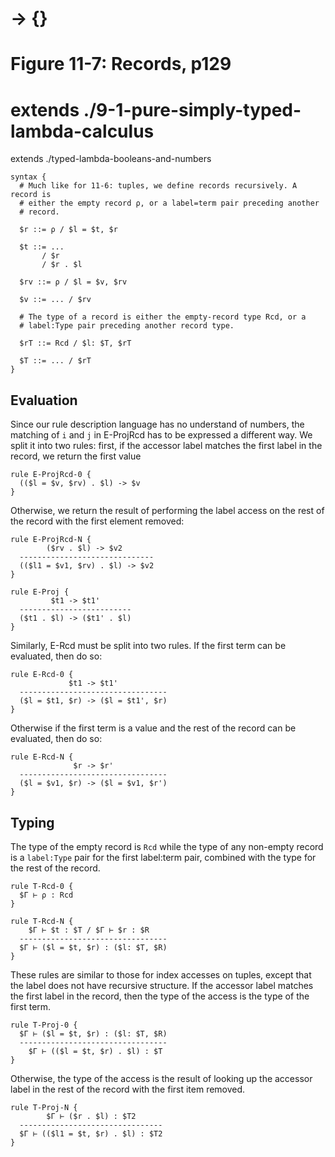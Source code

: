 # → {}
# Figure 11-7: Records, p129

# extends ./9-1-pure-simply-typed-lambda-calculus
extends ./typed-lambda-booleans-and-numbers

    syntax {
      # Much like for 11-6: tuples, we define records recursively. A record is
      # either the empty record ρ, or a label=term pair preceding another
      # record.

      $r ::= ρ / $l = $t, $r

      $t ::= ...
           / $r
           / $r . $l

      $rv ::= ρ / $l = $v, $rv

      $v ::= ... / $rv

      # The type of a record is either the empty-record type Rcd, or a
      # label:Type pair preceding another record type.

      $rT ::= Rcd / $l: $T, $rT

      $T ::= ... / $rT
    }


## Evaluation

Since our rule description language has no understand of numbers, the matching
of `i` and `j` in E-ProjRcd has to be expressed a different way. We split it
into two rules: first, if the accessor label matches the first label in the
record, we return the first value

    rule E-ProjRcd-0 {
      (($l = $v, $rv) . $l) -> $v
    }

Otherwise, we return the result of performing the label access on the rest of
the record with the first element removed:

    rule E-ProjRcd-N {
            ($rv . $l) -> $v2
      ------------------------------
      (($l1 = $v1, $rv) . $l) -> $v2
    }

    rule E-Proj {
             $t1 -> $t1'
      -------------------------
      ($t1 . $l) -> ($t1' . $l)
    }

Similarly, E-Rcd must be split into two rules. If the first term can be
evaluated, then do so:

    rule E-Rcd-0 {
                 $t1 -> $t1'
      ---------------------------------
      ($l = $t1, $r) -> ($l = $t1', $r)
    }

Otherwise if the first term is a value and the rest of the record can be
evaluated, then do so:

    rule E-Rcd-N {
                  $r -> $r'
      ---------------------------------
      ($l = $v1, $r) -> ($l = $v1, $r')
    }


## Typing

The type of the empty record is `Rcd` while the type of any non-empty record is
a `label:Type` pair for the first label:term pair, combined with the type for
the rest of the record.

    rule T-Rcd-0 {
      $Γ ⊢ ρ : Rcd
    }

    rule T-Rcd-N {
        $Γ ⊢ $t : $T / $Γ ⊢ $r : $R
      ---------------------------------
      $Γ ⊢ ($l = $t, $r) : ($l: $T, $R)
    }

These rules are similar to those for index accesses on tuples, except that the
label does not have recursive structure. If the accessor label matches the first
label in the record, then the type of the access is the type of the first term.

    rule T-Proj-0 {
      $Γ ⊢ ($l = $t, $r) : ($l: $T, $R)
      ---------------------------------
        $Γ ⊢ (($l = $t, $r) . $l) : $T
    }

Otherwise, the type of the access is the result of looking up the accessor
label in the rest of the record with the first item removed.

    rule T-Proj-N {
            $Γ ⊢ ($r . $l) : $T2
      --------------------------------
      $Γ ⊢ (($l1 = $t, $r) . $l) : $T2
    }
